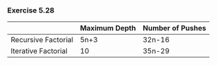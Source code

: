 ### Exercise 5.28
|                     | Maximum Depth  | Number of Pushes |
| ------------------- | -------------  | ---------------- |
| Recursive Factorial | 5n+3           | 32n-16           |
| Iterative Factorial | 10             | 35n-29           |
